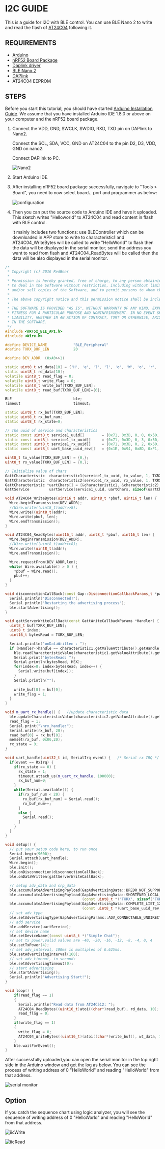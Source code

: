 # I2C GUIDE

This is a guide for I2C with BLE control. You can use BLE Nano 2 to write and read the flash of [AT24C04](http://www.waveshare.net/w/upload/5/54/AT24C04B-08B.PDF) following it.

## REQUIREMENTS
* [Arduino](./Arduino_Board_Package_Installation_Guide.md)
* [nRF52 Board Package](./Arduino_Board_Package_Installation_Guide.md)
* [Daplink driver](./DAPLink_User_Guide.md)
* [BLE Nano 2](https://redbear.cc/product/ble-nano-kit-2.html)
* [DAPlink](https://redbear.cc/product/ble-nano-kit-2.html)
* AT24C04 EEPROM

## STEPS
Before you start this tutorial, you should have started [Arduino Installation Guide](./Arduino_Board_Package_Installation_Guide.md). We assume that you have installed Arduino IDE 1.8.0 or above on your computer and the nRF52 board package.

1. Connect the VDD, GND, SWCLK, SWDIO, RXD, TXD pin on DAPlink to Nano2. 
	
	Connect the SCL, SDA, VCC, GND on AT24C04 to the pin D2, D3, VDD, GND on nano2.
	
	Connect DAPlink to PC.

	![Nano2](./images/I2C_Connection.png)
2. Start Arduino IDE.
3. After installing nRF52 board package successfully, navigate to "Tools > Board", you need to now select board、port and programmer as below:
	
	![configuration](./images/config.png)
4. Then you can put the source code to Arduino IDE and have it uploaded. This sketch writes "Helloworld" to AT24C04 and read content in flash with BLE control. 
	
	It mainly includes two functions: use BLEController which can be downloaded in APP store to write to characteristic1 and AT24C04_WriteBytes will be called to write "HelloWorld" to flash then the data will be displayed in the serial monitor; send the address you want to read from flash and AT24C04_ReadBytes will be called then the data will be also displayed in the serial monitor.     

```cpp
/* * Copyright (c) 2016 RedBear * * Permission is hereby granted, free of charge, to any person obtaining a copy of this software and associated documentation files (the "Software"), * to deal in the Software without restriction, including without limitation the rights to use, copy, modify, merge, publish, distribute, sublicense, * and/or sell copies of the Software, and to permit persons to whom the Software is furnished to do so, subject to the following conditions: * * The above copyright notice and this permission notice shall be included in all copies or substantial portions of the Software. * * THE SOFTWARE IS PROVIDED "AS IS", WITHOUT WARRANTY OF ANY KIND, EXPRESS OR IMPLIED, INCLUDING BUT NOT LIMITED TO THE WARRANTIES OF MERCHANTABILITY, * FITNESS FOR A PARTICULAR PURPOSE AND NONINFRINGEMENT. IN NO EVENT SHALL THE AUTHORS OR COPYRIGHT HOLDERS BE LIABLE FOR ANY CLAIM, DAMAGES OR OTHER * LIABILITY, WHETHER IN AN ACTION OF CONTRACT, TORT OR OTHERWISE, ARISING FROM, OUT OF OR IN CONNECTION WITH THE SOFTWARE OR THE USE OR OTHER DEALINGS * IN THE SOFTWARE. */#include <nRF5x_BLE_API.h>#include <Wire.h>#define DEVICE_NAME            "BLE_Peripheral"#define TXRX_BUF_LEN           20#define DEV_ADDR  (0xA0>>1)static uint8_t wt_data[10] = {'H', 'e', 'l', 'l', 'o', 'W', 'o', 'r', 'l', 'd'};static uint8_t rd_data[10];volatile uint8_t read_flag = 0;volatile uint8_t write_flag = 0;volatile uint8_t write_buf[TXRX_BUF_LEN];volatile uint8_t read_buf[TXRX_BUF_LEN]={0};BLE                            ble;Timeout                        timeout;static uint8_t rx_buf[TXRX_BUF_LEN];static uint8_t rx_buf_num;static uint8_t rx_state=0;// The uuid of service and characteristicsstatic const uint8_t service1_uuid[]        = {0x71, 0x3D, 0, 0, 0x50, 0x3E, 0x4C, 0x75, 0xBA, 0x94, 0x31, 0x48, 0xF1, 0x8D, 0x94, 0x1E};static const uint8_t service1_tx_uuid[]     = {0x71, 0x3D, 0, 3, 0x50, 0x3E, 0x4C, 0x75, 0xBA, 0x94, 0x31, 0x48, 0xF1, 0x8D, 0x94, 0x1E};static const uint8_t service1_rx_uuid[]     = {0x71, 0x3D, 0, 2, 0x50, 0x3E, 0x4C, 0x75, 0xBA, 0x94, 0x31, 0x48, 0xF1, 0x8D, 0x94, 0x1E};static const uint8_t uart_base_uuid_rev[]   = {0x1E, 0x94, 0x8D, 0xF1, 0x48, 0x31, 0x94, 0xBA, 0x75, 0x4C, 0x3E, 0x50, 0, 0, 0x3D, 0x71};uint8_t tx_value[TXRX_BUF_LEN] = {0,};uint8_t rx_value[TXRX_BUF_LEN] = {0,};// Initialize value of charsGattCharacteristic  characteristic1(service1_tx_uuid, tx_value, 1, TXRX_BUF_LEN, GattCharacteristic::BLE_GATT_CHAR_PROPERTIES_WRITE | GattCharacteristic::BLE_GATT_CHAR_PROPERTIES_WRITE_WITHOUT_RESPONSE );GattCharacteristic  characteristic2(service1_rx_uuid, rx_value, 1, TXRX_BUF_LEN, GattCharacteristic::BLE_GATT_CHAR_PROPERTIES_NOTIFY);GattCharacteristic *uartChars[] = {&characteristic1, &characteristic2};GattService         uartService(service1_uuid, uartChars, sizeof(uartChars) / sizeof(GattCharacteristic *));void AT24C04_WriteBytes(uint16_t addr, uint8_t *pbuf, uint16_t len) {  Wire.beginTransmission(DEV_ADDR);  //Wire.write((uint8_t)addr>>8);  Wire.write((uint8_t)addr);  Wire.write(pbuf, len);  Wire.endTransmission();}void AT24C04_ReadBytes(uint16_t addr, uint8_t *pbuf, uint16_t len) {  Wire.beginTransmission(DEV_ADDR);  //Wire.write((uint8_t)addr>>8);  Wire.write((uint8_t)addr);  Wire.endTransmission();  Wire.requestFrom(DEV_ADDR,len);  while( Wire.available() > 0 ) {    *pbuf = Wire.read();    pbuf++;  }}void disconnectionCallBack(const Gap::DisconnectionCallbackParams_t *params) {  Serial.println("Disconnected!");  Serial.println("Restarting the advertising process");  ble.startAdvertising();}void gattServerWriteCallBack(const GattWriteCallbackParams *Handler) {  uint8_t buf[TXRX_BUF_LEN];  uint8_t index;  uint16_t bytesRead = TXRX_BUF_LEN;  Serial.println("onDataWritten : ");  if (Handler->handle == characteristic1.getValueAttribute().getHandle()) {    ble.readCharacteristicValue(characteristic1.getValueAttribute().getHandle(), buf, &bytesRead);    Serial.print("bytesRead: ");    Serial.println(bytesRead, HEX);    for(index=0; index<bytesRead; index++) {      Serial.write(buf[index]);    }    Serial.println("");       write_buf[0] = buf[0];    write_flag = 1;  }}void m_uart_rx_handle() {   //update characteristic data  ble.updateCharacteristicValue(characteristic2.getValueAttribute().getHandle(), rx_buf, rx_buf_num);  read_flag = 1;  Serial.print("\nrx_handle:");  Serial.write(rx_buf, 20);  read_buf[0] = rx_buf[0];  memset(rx_buf, 0x00,20);  rx_state = 0;}void uart_handle(uint32_t id, SerialIrq event) {   /* Serial rx IRQ */  if(event == RxIrq) {    if(rx_state == 0) {      rx_state = 1;      timeout.attach_us(m_uart_rx_handle, 100000);      rx_buf_num=0;    }    while(Serial.available()) {      if(rx_buf_num < 20) {        rx_buf[rx_buf_num] = Serial.read();        rx_buf_num++;      }      else {        Serial.read();      }    }  }}void setup() {  // put your setup code here, to run once  Serial.begin(9600);  Serial.attach(uart_handle);  Wire.begin();  ble.init();  ble.onDisconnection(disconnectionCallBack);  ble.onDataWritten(gattServerWriteCallBack);  // setup adv_data and srp_data  ble.accumulateAdvertisingPayload(GapAdvertisingData::BREDR_NOT_SUPPORTED);  ble.accumulateAdvertisingPayload(GapAdvertisingData::SHORTENED_LOCAL_NAME,                                   (const uint8_t *)"TXRX", sizeof("TXRX") - 1);  ble.accumulateAdvertisingPayload(GapAdvertisingData::COMPLETE_LIST_128BIT_SERVICE_IDS,                                   (const uint8_t *)uart_base_uuid_rev, sizeof(uart_base_uuid_rev));  // set adv_type  ble.setAdvertisingType(GapAdvertisingParams::ADV_CONNECTABLE_UNDIRECTED);  // add service  ble.addService(uartService);  // set device name  ble.setDeviceName((const uint8_t *)"Simple Chat");  // set tx power,valid values are -40, -20, -16, -12, -8, -4, 0, 4  ble.setTxPower(4);  // set adv_interval, 100ms in multiples of 0.625ms.  ble.setAdvertisingInterval(160);  // set adv_timeout, in seconds  ble.setAdvertisingTimeout(0);  // start advertising  ble.startAdvertising();  Serial.println("Advertising Start!");}void loop() {    if(read_flag == 1)    {      Serial.println("Read data from AT24C512: ");      AT24C04_ReadBytes((uint16_t)atoi((char*)read_buf), rd_data, 10);      read_flag = 0;    }    if(write_flag == 1)    {      write_flag = 0;      AT24C04_WriteBytes((uint16_t)(atoi((char*)write_buf)), wt_data, 10);          }    ble.waitForEvent();}
```

After successfully uploaded,you can open the serial monitor in the top right side in the Arduino window and get the log as below. You can see the process of writing address of 0 "HelloWorld" and reading "HelloWorld" from that address. 

![serial monitor](./images/serialMonitor.png)

## Option

If you catch the sequence chart using logic analyzer, you will see the sequence of writing address of 0 "HelloWorld" and reading "HelloWorld" from that address.

![iicWrite](./images/I2C_Write.png)

![iicRead](./images/I2C_Read.png) 	  




  